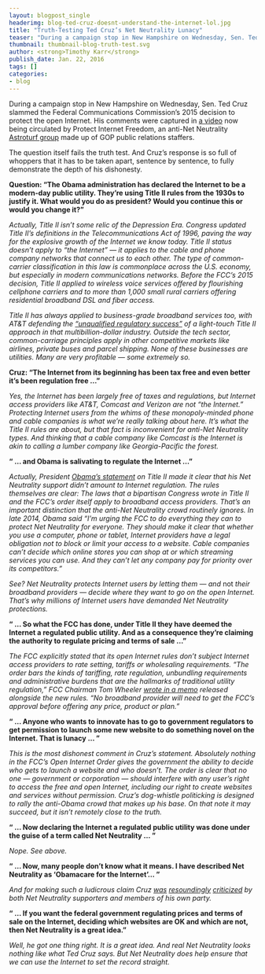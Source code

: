 ```yaml
---
layout: blogpost_single
headerimg: blog-ted-cruz-doesnt-understand-the-internet-lol.jpg
title: "Truth-Testing Ted Cruz’s Net Neutrality Lunacy"
teaser: "During a campaign stop in New Hampshire on Wednesday, Sen. Ted Cruz slammed the Federal Communications Commission’s 2015 decision to protect the open Internet. His comments were captured in a video now being circulated by Protect Internet Freedom, an anti-Net Neutrality Astroturf group made up of GOP public relations staffers."
thumbnail: thumbnail-blog-truth-test.svg
author: <strong>Timothy Karr</strong>
publish_date: Jan. 22, 2016
tags: []
categories:
- blog
---
```


During a campaign stop in New Hampshire on Wednesday, Sen. Ted Cruz slammed the Federal Communications Commission’s 2015 decision to protect the open Internet. His comments were captured in [a video](https://www.youtube.com/watch?v=kHjAK5vReAI&feature=youtu.be) now being circulated by Protect Internet Freedom, an anti-Net Neutrality [Astroturf group](http://www.dailydot.com/politics/porn-parody-net-neutrality/) made up of GOP public relations staffers.

The question itself fails the truth test. And Cruz’s response is so full of whoppers that it has to be taken apart, sentence by sentence, to fully demonstrate the depth of his dishonesty.

**Question: “The Obama administration has declared the Internet to be a modern-day public utility. They’re using Title II rules from the 1930s to justify it. What would you do as president? Would you continue this or would you change it?”**

*Actually, Title II isn’t some relic of the Depression Era. Congress updated Title II’s definitions in the Telecommunications Act of 1996, paving the way for the explosive growth of the Internet we know today. Title II status doesn’t apply to “the Internet” — it applies to the cable and phone company networks that connect us to each other. The type of common-carrier classification in this law is commonplace across the U.S. economy, but especially in modern communications networks. Before the FCC’s 2015 decision, Title II applied to wireless voice services offered by flourishing cellphone carriers and to more than 1,000 small rural carriers offering residential broadband DSL and fiber access.*

*Title II has always applied to business-grade broadband services too, with AT&T defending the [“unqualified regulatory success”](http://arstechnica.com/business/2014/12/worst-case-scenario-why-the-cable-lobby-is-scared-of-becoming-a-utility/3/) of a light-touch Title II approach in that multibillion-dollar industry. Outside the tech sector, common-carriage principles apply in other competitive markets like airlines, private buses and parcel shipping. None of these businesses are utilities. Many are very profitable — some extremely so.*

**Cruz: “The Internet from its beginning has been tax free and even better it’s been regulation free …”**

*Yes, the Internet has been largely free of taxes and regulations, but Internet access providers like AT&T, Comcast and Verizon are not “the Internet.” Protecting Internet users from the whims of these monopoly-minded phone and cable companies is what we’re really talking about here. It’s what the Title II rules are about, but that fact is inconvenient for anti-Net Neutrality types. And thinking that a cable company like Comcast is the Internet is akin to calling a lumber company like Georgia-Pacific the forest.*

**“ … and Obama is salivating to regulate the Internet …”**

*Actually, President [Obama’s statement](https://youtu.be/uKcjQPVwfDk) on Title II made it clear that his Net Neutrality support didn’t amount to Internet regulation. The rules themselves are clear: The laws that a bipartisan Congress wrote in Title II and the FCC’s order itself apply to broadband access providers. That’s an important distinction that the anti-Net Neutrality crowd routinely ignores. In late 2014, Obama said “I’m urging the FCC to do everything they can to protect Net Neutrality for everyone. They should make it clear that whether you use a computer, phone or tablet, Internet providers have a legal obligation not to block or limit your access to a website. Cable companies can’t decide which online stores you can shop at or which streaming services you can use. And they can’t let any company pay for priority over its competitors.”*

*See? Net Neutrality protects Internet users by letting them — and* not *their broadband providers — decide where they want to go on the open Internet. That’s why millions of Internet users have demanded Net Neutrality protections.*

**“ … So what the FCC has done, under Title II they have deemed the Internet a regulated public utility. And as a consequence they’re claiming the authority to regulate pricing and terms of sale ...”**

*The FCC explicitly stated that its open Internet rules don’t subject Internet access providers to rate setting, tariffs or wholesaling requirements. “The order bars the kinds of tariffing, rate regulation, unbundling requirements and administrative burdens that are the hallmarks of traditional utility regulation,” FCC Chairman Tom Wheeler [wrote in a memo](https://apps.fcc.gov/edocs_public/attachmatch/DOC-332486A1.pdf) released alongside the new rules. “No broadband provider will need to get the FCC’s approval before offering any price, product or plan.”*

**“ … Anyone who wants to innovate has to go to government regulators to get permission to launch some new website to do something novel on the Internet. That is lunacy … ”**

*This is the most dishonest comment in Cruz’s statement. Absolutely nothing in the FCC’s Open Internet Order gives the government the ability to decide who gets to launch a website and who doesn’t. The order is clear that no one — government or corporation — should interfere with any user’s right to access the free and open Internet, including our right to create websites and services without permission. Cruz’s dog-whistle politicking is designed to rally the anti-Obama crowd that makes up his base. On that note it may succeed, but it isn’t remotely close to the truth.*

**“ … Now declaring the Internet a regulated public utility was done under the guise of a term called Net Neutrality … ”**

*Nope. See above.*

**“ … Now, many people don’t know what it means. I have described Net Neutrality as ‘Obamacare for the Internet’… ”**

*And for making such a ludicrous claim Cruz [was](https://www.washingtonpost.com/news/the-fix/wp/2015/02/26/how-net-neutrality-won-and-obamacare-for-the-internet-lost/) [resoundingly](https://twitter.com/sentedcruz/status/531834493922189313) [criticized](https://www.facebook.com/SenatorTedCruz/posts/641819565930347) by both Net Neutrality supporters and members of his own party.*

**“ … If you want the federal government regulating prices and terms of sale on the Internet, deciding which websites are OK and which are not, then Net Neutrality is a great idea.”**

*Well, he got one thing right. It is a great idea. And real Net Neutrality looks nothing like what Ted Cruz says. But Net Neutrality does help ensure that we can use the Internet to set the record straight.*
